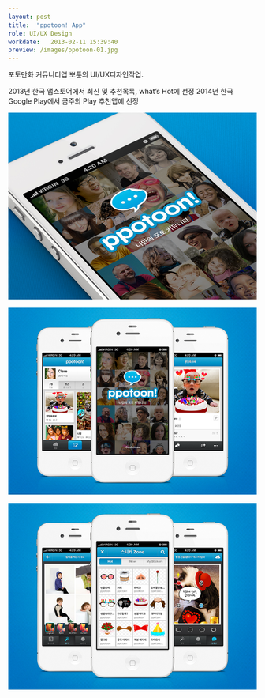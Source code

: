 ```yaml
---
layout: post
title:  "ppotoon! App"
role: UI/UX Design
workdate:   2013-02-11 15:39:40
preview: /images/ppotoon-01.jpg
---
```


포토만화 커뮤니티앱 뽀툰의 UI/UX디자인작업.

2013년 한국 앱스토어에서 최신 및 추천목록, what’s Hot에 선정
2014년 한국 Google Play에서 금주의 Play 추천앱에 선정

![Picture 1](/images/ppotoon-01.jpg)

![Picture 2](/images/ppotoon-02.jpg)

![Picture 3](/images/ppotoon-03.jpg)